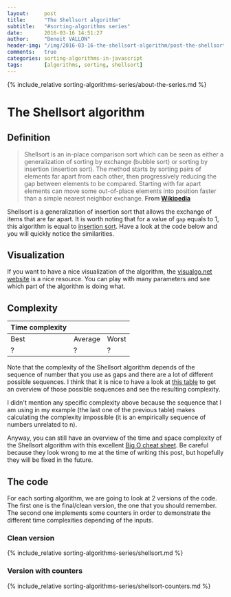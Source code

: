 ```yaml
---
layout:     post
title:      "The Shellsort algorithm"
subtitle:   "#sorting-algorithms series"
date:       2016-03-16 14:51:27
author:     "Benoit VALLON"
header-img: "/img/2016-03-16-the-shellsort-algorithm/post-the-shellsort-algorithm.jpg"
comments:   true
categories: sorting-algorithms-in-javascript
tags:       [algorithms, sorting, shellsort]
---
```


{% include_relative sorting-algorithms-series/about-the-series.md %}

# The Shellsort algorithm

## Definition

> Shellsort is an in-place comparison sort which can be seen as either a generalization of sorting by exchange (bubble sort) or sorting by insertion (insertion sort). The method starts by sorting pairs of elements far apart from each other, then progressively reducing the gap between elements to be compared. Starting with far apart elements can move some out-of-place elements into position faster than a simple nearest neighbor exchange.
**From [Wikipedia](https://en.wikipedia.org/wiki/Shellsort)**

Shellsort is a generalization of insertion sort that allows the exchange of items that are far apart. It is worth noting that for a value of `gap` equals to 1, this algorithm is equal to [insertion sort](/sorting-algorithms-in-javascript/the-insertion-sort-algorithm). Have a look at the code below and you will quickly notice the similarities.

## Visualization

If you want to have a nice visualization of the algorithm, the [visualgo.net website](http://visualgo.net/sorting.html) is a nice resource. You can play with many parameters and see which part of the algorithm is doing what.

## Complexity

Time complexity |||
--- | --- | ---
Best|Average|Worst
? | ? | ?

Note that the complexity of the Shellsort algorithm depends of the sequence of number that you use as gaps and there are a lot of different possible sequences. I think that it is nice to have a look at [this table](https://en.wikipedia.org/wiki/Shellsort#Gap_sequences) to get an overview of those possible sequences and see the resulting complexity.

I didn't mention any specific complexity above because the sequence that I am using in my example (the last one of the previous table) makes calculating the complexity impossible (it is an empirically sequence of numbers unrelated to n).

Anyway, you can still have an overview of the time and space complexity of the Shellsort algorithm with this excellent [Big O cheat sheet](http://bigocheatsheet.com/). Be careful because they look wrong to me at the time of writing this post, but hopefully they will be fixed in the future.

## The code

For each sorting algorithm, we are going to look at 2 versions of the code. The first one is the final/clean version, the one that you should remember. The second one implements some counters in order to demonstrate the different time complexities depending of the inputs.

### Clean version

{% include_relative sorting-algorithms-series/shellsort.md %}

### Version with counters

{% include_relative sorting-algorithms-series/shellsort-counters.md %}
